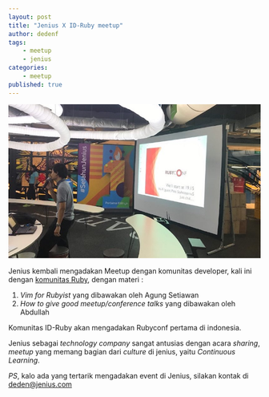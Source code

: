 ```yaml
---
layout: post
title: "Jenius X ID-Ruby meetup"
author: dedenf
tags:
    - meetup
    - jenius
categories:
    - meetup
published: true
---
```


[![id ruby](/images/posts/idruby/idruby0.jpg)](/images/posts/idruby/idruby.jpg)

Jenius kembali mengadakan Meetup dengan komunitas developer, kali ini dengan [komunitas Ruby](http://ruby.id), dengan materi :
<!-- more -->
1. *_Vim for Rubyist_* yang dibawakan oleh Agung Setiawan
2. *_How to give good meetup/conference talks_* yang dibawakan oleh Abdullah

Komunitas ID-Ruby akan mengadakan Rubyconf pertama di indonesia.

Jenius sebagai _technology company_ sangat antusias dengan acara _sharing_, _meetup_ yang memang bagian dari _culture_ di jenius, yaitu _Continuous Learning_.

*PS*, kalo ada yang tertarik mengadakan event di Jenius, silakan kontak di deden@jenius.com
